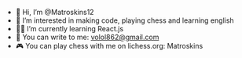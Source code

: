 - 👋 Hi, I’m @Matroskins12
- 👦  I’m interested in making code, playing chess and learning english
- 👨‍💻 I’m currently learning React.js
- 📧 You can write to me: volol862@gmail.com
- 🎮 You can play chess with me on lichess.org: Matroskins 
